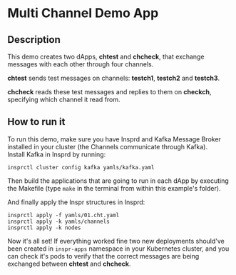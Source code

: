 # Multi Channel Demo App  

## Description

This demo creates two dApps, **chtest** and **chcheck**, that exchange messages with each other through four channels.

**chtest** sends test messages on channels: **testch1**, **testch2** and **testch3**.

**chcheck** reads these test messages and replies to them on **checkch**, specifying which channel it read from. 


## How to run it  

To run this demo, make sure you have Insprd and Kafka Message Broker installed in your cluster (the Channels communicate through Kafka).  
Install Kafka in Insprd by running:
```
insprctl cluster config kafka yamls/kafka.yaml
```

Then build the applications that are going to run in each dApp by executing the Makefile (type `make` in the terminal from within this example's folder).  

And finally apply the Inspr structures in Insprd:
```
insprctl apply -f yamls/01.cht.yaml
insprctl apply -k yamls/channels
insprctl apply -k nodes
```

Now it's all set! If everything worked fine two new deployments should've been created in `inspr-apps` namespace in your Kubernetes cluster, and you can check it's pods to verify that the correct messages are being exchanged between **chtest** and **chcheck**.